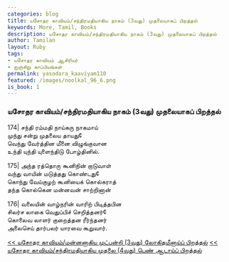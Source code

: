 ```yaml
---  
categories: blog  
title: யசோதர காவியம்/சந்திரமதியாகிய நாகம் (3வது) முதலையாகப் பிறத்தல்
keywords: More, Tamil, Books  
description: யசோதர காவியம்/சந்திரமதியாகிய நாகம் (3வது) முதலையாகப் பிறத்தல்
author: Tamilan  
layout: Ruby  
tags:     
- யசோதர காவியம் ஆசிரியர்
- ஐஞ்சிறு காப்பியங்கள்
permalink: yasodara_kaaviyam110  
featured: /images/noolkal_96_6.png  
is_book: 1
---  
```



### யசோதர காவியம்/சந்திரமதியாகிய நாகம் (3வது) முதலையாகப் பிறத்தல்

174| சந்தி ரம்மதி நாய்கரு நாகமாய்  
முந்து சன்று முதலைய தாயது¢  
வெந்து வேர்த்தின மீனை விழுங்குவான  
உந்தி யுந்தி யுளைந்திடு போழ்தினில்.

175| அந்த ரத்தொரு கூனிநின் றாடுவாள்  
வந்து வாயின் மடுத்தது கொண்டது¢  
கொந்து வேய்குழற் கூனியைக் கொல்கராத்  
தந்த கொல்கென மன்னவன் சாற்றினான்

176| வலையின் வாழ்நரின் வாரிற் பிடித்தபின  
சிலர்ச லாகை வெதுப்பிச் செறித்தனர்¢  
கொலைவ லாளர் குறைத்தன ரீர்ந்தனர்  
அலைசெய் தார்பலர் யாரவை கூறுவார்.

[<< யசோதர காவியம்/மன்னனாகிய முட்பன்றி (3வது) லோகிதமீனாய்ப் பிறத்தல்](yasodara_kaaviyam109) [<< யசோதர காவியம்/சந்திரமதியாகிய முதலை (4வது) பெண் ஆடாய்ப் பிறத்தல்](yasodara_kaaviyam111)



